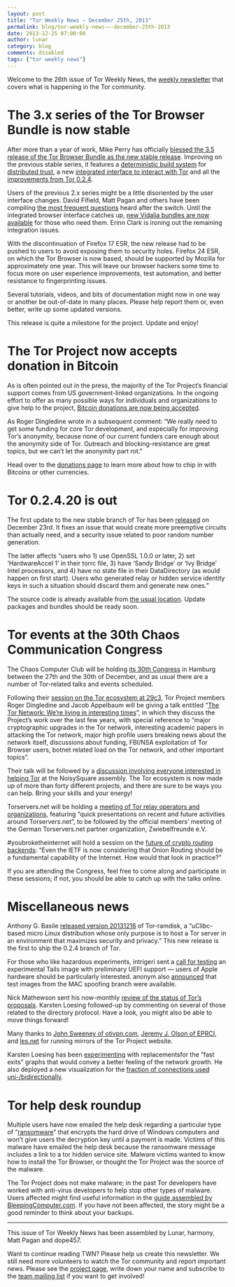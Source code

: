 ```yaml
---
layout: post
title: "Tor Weekly News — December 25th, 2013"
permalink: blog/tor-weekly-news-—-december-25th-2013
date: 2013-12-25 07:00:00
author: lunar
category: blog
comments: disabled
tags: ["tor weekly news"]
---
```


Welcome to the 26th issue of Tor Weekly News, the [weekly newsletter](https://lists.torproject.org/cgi-bin/mailman/listinfo/tor-news) that covers what is happening in the Tor community.

The 3.x series of the Tor Browser Bundle is now stable
======================================================

After more than a year of work, Mike Perry has officially [blessed the 3.5 release of the Tor Browser Bundle as the new stable release](https://blog.torproject.org/blog/tor-browser-bundle-35-released). Improving on the previous stable series, it features a [deterministic build system](https://blog.torproject.org/blog/deterministic-builds-part-two-technical-details) for [distributed trust](https://blog.torproject.org/blog/deterministic-builds-part-one-cyberwar-and-global-compromise), a new [integrated interface to interact with Tor](https://gitweb.torproject.org/tor-launcher.git) and all the [improvements from Tor 0.2.4](https://lists.torproject.org/pipermail/tor-talk/2013-December/031392.html).

Users of the previous 2.x series might be a little disoriented by the user interface changes. David Fifield, Matt Pagan and others have been compiling [the most frequent questions](https://trac.torproject.org/projects/tor/wiki/doc/TorBrowserBundle3FAQ) heard after the switch. Until the integrated browser interface catches up, [new Vidalia bundles are now available](https://people.torproject.org/~erinn/vidalia-standalone-bundles/) for those who need them. Erinn Clark is ironing out the remaining integration issues.

With the discontinuation of Firefox 17 ESR, the new release had to be pushed to users to avoid exposing them to security holes. Firefox 24 ESR, on which the Tor Browser is now based, should be supported by Mozilla for approximately one year. This will leave our browser hackers some time to focus more on user experience improvements, test automation, and better resistance to fingerprinting issues.

Several tutorials, videos, and bits of documentation might now in one way or another be out-of-date in many places. Please help report them or, even better, write up some updated versions.

This release is quite a milestone for the project. Update and enjoy!

The Tor Project now accepts donation in Bitcoin
===============================================

As is often pointed out in the press, the majority of the Tor Project’s financial support comes from US government-linked organizations. In the ongoing effort to offer as many possible ways for individuals and organizations to give help to the project, [Bitcoin donations are now being accepted](https://blog.torproject.org/blog/announcement-tor-project-now-accepting-bitcoin-donations).

As Roger Dingledine wrote in a subsequent comment: “We really need to get some funding for core Tor development, and especially for improving Tor’s anonymity, because none of our current funders care enough about the anonymity side of Tor. Outreach and blocking-resistance are great topics, but we can’t let the anonymity part rot.”

Head over to the [donations page](https://www.torproject.org/donate/donate#bitcoin) to learn more about how to chip in with Bitcoins or other currencies.

Tor 0.2.4.20 is out
===================

The first update to the new stable branch of Tor has been [released](https://lists.torproject.org/pipermail/tor-talk/2013-December/031483.html) on December 23rd. It fixes an issue that would create more preemptive circuits than actually need, and a security issue related to poor random number generation.

The latter affects “users who 1) use OpenSSL 1.0.0 or later, 2) set ‘HardwareAccel 1’ in their torrc file, 3) have ‘Sandy Bridge’ or ‘Ivy Bridge’ Intel processors, and 4) have no state file in their DataDirectory (as would happen on first start). Users who generated relay or hidden service identity keys in such a situation should discard them and generate new ones.”

The source code is already available from [the usual location](https://www.torproject.org/dist/). Update packages and bundles should be ready soon.

Tor events at the 30th Chaos Communication Congress
===================================================

The Chaos Computer Club will be holding [its 30th Congress](https://www.ccc.de/en/updates/2013/30c3) in Hamburg between the 27th and the 30th of December, and as usual there are a number of Tor-related talks and events scheduled.

Following their [session on the Tor ecosystem at 29c3](https://media.torproject.org/video/29c3-5306-en-the_tor_software_ecosystem_h264.mp4), Tor Project members Roger Dingledine and Jacob Appelbaum will be giving a talk entitled “[The Tor Network: We’re living in interesting times](https://events.ccc.de/congress/2013/Fahrplan/events/5423.html)”, in which they discuss the Project’s work over the last few years, with special reference to “major cryptographic upgrades in the Tor network, interesting academic papers in attacking the Tor network, major high profile users breaking news about the network itself, discussions about funding, FBI/NSA exploitation of Tor Browser users, botnet related load on the Tor network, and other important topics”.

Their talk will be followed by a [discussion involving everyone interested in helping Tor](https://events.ccc.de/congress/2013/wiki/Session:How_to_help_Tor%3F) at the NoisySquare assembly. The Tor ecosystem is now made up of more than forty different projects, and there are sure to be ways you can help. Bring your skills and your energy!

Torservers.net will be holding a [meeting of Tor relay operators and organizations](https://events.ccc.de/congress/2013/wiki/Session:Tor_Relay_Operators_Meetup), featuring “quick presentations on recent and future activities around Torservers.net”, to be followed by the official members’ meeting of the German Torservers.net partner organization, Zwiebelfreunde e.V.

\#youbroketheinternet will hold a session on the [future of crypto routing backends](https://events.ccc.de/congress/2013/wiki/Session:YBTI_Cryptographic_Routing): “Even the IETF is now considering that Onion Routing should be a fundamental capability of the Internet. How would that look in practice?”

If you are attending the Congress, feel free to come along and participate in these sessions; if not, you should be able to catch up with the talks online.

Miscellaneous news
==================

Anthony G. Basile [released version 20131216](http://opensource.dyc.edu/pipermail/tor-ramdisk/2013-December/000107.html) of Tor-ramdisk, a “uClibc-based micro Linux distribution whose only purpose is to host a Tor server in an environment that maximizes security and privacy.” This new release is the first to ship the 0.2.4 branch of Tor.

For those who like hazardous experiments, intrigeri sent a [call for testing](https://mailman.boum.org/pipermail/tails-dev/2013-December/004538.html) an experimental Tails image with preliminary UEFI support — users of Apple hardware should be particularly interested. anonym also [announced](https://mailman.boum.org/pipermail/tails-dev/2013-December/004547.html) that test images from the MAC spoofing branch were available.

Nick Mathewson sent his now-monthly [review of the status of Tor’s proposals](https://lists.torproject.org/pipermail/tor-dev/2013-December/005957.html). Karsten Loesing followed-up by commenting on several of those related to the directory protocol. Have a look, you might also be able to move things forward!

Many thanks to [John Sweeney of otivpn.com](https://lists.torproject.org/pipermail/tor-mirrors/2013-December/000403.html), [Jeremy J. Olson of EPRCI](https://lists.torproject.org/pipermail/tor-mirrors/2013-December/000411.html), and [les.net](https://lists.torproject.org/pipermail/tor-mirrors/2013-December/000415.html) for running mirrors of the Tor Project website.

Karsten Loesing has been [experimenting](https://bugs.torproject.org/10460) with replacementsfor the “fast exits” graphs that would convey a better feeling of the network growth. He also deployed a new visualization for the [fraction of connections used uni-/bidirectionally](https://metrics.torproject.org/performance.html#connbidirect).

Tor help desk roundup
=====================

Multiple users have now emailed the help desk regarding a particular type of “[ransomware](https://en.wikipedia.org/wiki/Ransomware_%28malware%29)” that encrypts the hard drive of Windows computers and won’t give users the decryption key until a payment is made. Victims of this malware have emailed the help desk because the ransomware message includes a link to a tor hidden service site. Malware victims wanted to know how to install the Tor Browser, or thought the Tor Project was the source of the malware.

The Tor Project does not make malware; in the past Tor developers have worked with anti-virus developers to help stop other types of malware. Users affected might find useful information in the [guide assembled by BleepingComputer.com](http://www.bleepingcomputer.com/virus-removal/cryptolocker-ransomware-information). If you have not been affected, the story might be a good reminder to think about your backups.

* * * * *

This issue of Tor Weekly News has been assembled by Lunar, harmony, Matt Pagan and dope457.

Want to continue reading TWN? Please help us create this newsletter. We still need more volunteers to watch the Tor community and report important news. Please see the [project page](https://trac.torproject.org/projects/tor/wiki/TorWeeklyNews), write down your name and subscribe to the [team mailing list](https://lists.torproject.org/cgi-bin/mailman/listinfo/news-team) if you want to get involved!
